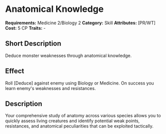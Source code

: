 # Anatomical Knowledge

**Requirements:** Medicine 2/Biology 2
**Category:** Skill
**Attributes:** [PR/WT]
**Cost:** 5 CP
**Traits:** -


## Short Description
Deduce monster weaknesses through anatomical knowledge.

## Effect
Roll [Deduce] against enemy using Biology or Medicine. On success you learn enemy's weaknesses and resistances.

## Description
Your comprehensive study of anatomy across various species allows you to quickly assess living creatures and identify potential weak points, resistances, and anatomical peculiarities that can be exploited tactically.
